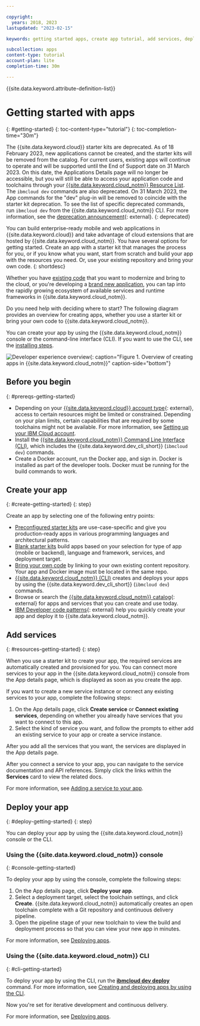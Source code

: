 ```yaml
---

copyright:
  years: 2018, 2023
lastupdated: "2023-02-15"

keywords: getting started apps, create app tutorial, add services, deploy apps, create app, app tutorial

subcollection: apps
content-type: tutorial
account-plan: lite
completion-time: 30m

---
```


{{site.data.keyword.attribute-definition-list}}

# Getting started with apps
{: #getting-started}
{: toc-content-type="tutorial"}
{: toc-completion-time="30m"}

The {{site.data.keyword.cloud}} starter kits are deprecated. As of 18 February 2023, new applications cannot be created, and the starter kits will be removed from the catalog. For current users, existing apps will continue to operate and will be supported until the End of Support date on 31 March 2023. On this date, the Applications Details page will no longer be accessible, but you will still be able to access your application code and toolchains through your [{{site.data.keyword.cloud_notm}} Resource List](https://cloud.ibm.com/resources). The `ibmcloud dev` commands are also deprecated. On 31 March 2023, the App commands for the "dev" plug-in will be removed to coincide with the starter kit deprecation. To see the list of specific deprecated commands, run `ibmcloud dev` from the {{site.data.keyword.cloud_notm}} CLI. For more information, see the [deprecation announcement](https://www.ibm.com/cloud/blog/announcements/deprecation-of-ibm-cloud-starter-kits){: external}.
{: deprecated}

You can build enterprise-ready mobile and web applications in {{site.data.keyword.cloud}} and take advantage of cloud extensions that are hosted by {{site.data.keyword.cloud_notm}}. You have several options for getting started. Create an app with a starter kit that manages the process for you, or if you know what you want, start from scratch and build your app with the resources you need. Or, use your existing repository and bring your own code.
{: shortdesc}

Whether you have [existing code](/docs/apps?topic=apps-tutorial-byoc) that you want to modernize and bring to the cloud, or you're developing a [brand new application](/docs/apps?topic=apps-tutorial-starterkit), you can tap into the rapidly growing ecosystem of available services and runtime frameworks in {{site.data.keyword.cloud_notm}}.

Do you need help with deciding where to start? The following diagram provides an overview for creating apps, whether you use a starter kit or bring your own code to {{site.data.keyword.cloud_notm}}.

You can create your app by using the {{site.data.keyword.cloud_notm}} console or the command-line interface (CLI). If you want to use the CLI, see the [installing steps](/docs/cli?topic=cli-getting-started).

![Developer experience overview](images/dev-journey.png "Overview of creating apps in {{site.data.keyword.cloud_notm}}"){: caption="Figure 1. Overview of creating apps in {{site.data.keyword.cloud_notm}}" caption-side="bottom"}

## Before you begin
{: #prereqs-getting-started}

* Depending on your [{{site.data.keyword.cloud}} account type](/registration){: external}, access to certain resources might be limited or constrained. Depending on your plan limits, certain capabilities that are required by some toolchains might not be available. For more information, see [Setting up your IBM Cloud account](/docs/account?topic=account-account-getting-started).
* Install the [{{site.data.keyword.cloud_notm}} Command Line Interface (CLI)](/docs/cli?topic=cli-getting-started), which includes the {{site.data.keyword.dev_cli_short}} (`ibmcloud dev`) commands.
* Create a Docker account, run the Docker app, and sign in. Docker is installed as part of the developer tools. Docker must be running for the build commands to work.

## Create your app
{: #create-getting-started}
{: step}

Create an app by selecting one of the following entry points:

* [Preconfigured starter kits](/docs/apps?topic=apps-tutorial-starterkit) are use-case-specific and give you production-ready apps in various programming languages and architectural patterns.
* [Blank starter kits](/docs/apps?topic=apps-tutorial-scratch) build apps based on your selection for type of app (mobile or backend), language and framework, services, and deployment target.
* [Bring your own code](/docs/apps?topic=apps-tutorial-byoc) by linking to your own existing content repository. Your app and Docker image must be located in the same repo.
* [{{site.data.keyword.cloud_notm}} (CLI)](/docs/apps?topic=apps-create-deploy-app-cli) creates and deploys your apps by using the {{site.data.keyword.dev_cli_short}} (`ibmcloud dev`) commands.
* Browse or search the [{{site.data.keyword.cloud_notm}} catalog](/catalog){: external} for apps and services that you can create and use today.
* [IBM Developer code patterns](https://developer.ibm.com/patterns/){: external} help you quickly create your app and deploy it to {{site.data.keyword.cloud_notm}}.

## Add services
{: #resources-getting-started}
{: step}

When you use a starter kit to create your app, the required services are automatically created and provisioned for you. You can connect more services to your app in the {{site.data.keyword.cloud_notm}} console from the App details page, which is displayed as soon as you create the app.

If you want to create a new service instance or connect any existing services to your app, complete the following steps:

1. On the App details page, click **Create service** or **Connect existing services**, depending on whether you already have services that you want to connect to this app.
2. Select the kind of service you want, and follow the prompts to either add an existing service to your app or create a service instance.

After you add all the services that you want, the services are displayed in the App details page.

After you connect a service to your app, you can navigate to the service documentation and API references. Simply click the links within the **Services** card to view the related docs.

For more information, see [Adding a service to your app](/docs/apps?topic=apps-add-service).

## Deploy your app
{: #deploy-getting-started}
{: step}

You can deploy your app by using the {{site.data.keyword.cloud_notm}} console or the CLI.

### Using the {{site.data.keyword.cloud_notm}} console
{: #console-getting-started}

To deploy your app by using the console, complete the following steps:

1. On the App details page, click **Deploy your app**.
2. Select a deployment target, select the toolchain settings, and click **Create**. {{site.data.keyword.cloud_notm}} automatically creates an open toolchain complete with a Git repository and continuous delivery pipeline.
3. Open the pipeline stage of your new toolchain to view the build and deployment process so that you can view your new app in minutes.

For more information, see [Deploying apps](/docs/apps?topic=apps-deploying-apps).

### Using the {{site.data.keyword.cloud_notm}} CLI
{: #cli-getting-started}

To deploy your app by using the CLI, run the [**ibmcloud dev deploy**](/docs/cli?topic=cli-idt-cli#deploy) command. For more information, see [Creating and deploying apps by using the CLI](/docs/apps?topic=apps-create-deploy-app-cli).

Now you're set for iterative development and continuous delivery.

For more information, see [Deploying apps](/docs/apps?topic=apps-deploying-apps).
